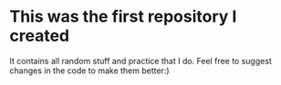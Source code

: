 # This was the first repository I created
It contains all random stuff and practice that I do.
Feel free to suggest changes in the code to make them better:)
